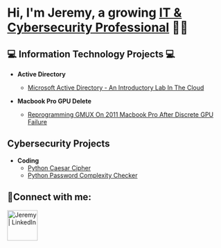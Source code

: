 <h1>Hi, I'm Jeremy, a growing <a href="https://linkedin.com/in/jeremyhilltech">IT & Cybersecurity Professional</a> 👨‍💻</h1>

<h2>💻 Information Technology Projects 💻</h2>

- <b>Active Directory</b>
  - [Microsoft Active Directory - An Introductory Lab In The Cloud](https://github.com/jeremyhilltech/Microsoft-Active-Directory--An-Introductory-Lab-In-The-Cloud)

- <b>Macbook Pro GPU Delete</b>
  - [Reprogramming GMUX On 2011 Macbook Pro After Discrete GPU Failure](https://www.youtube.com/watch?v=v_IpS5hIQCA)

<h2>Cybersecurity Projects</h2>

- <b>Coding</b>
  - [Python Caesar Cipher](https://github.com/jeremyhilltech/Python-Caesar-Cipher)
  - [Python Password Complexity Checker](https://github.com/jeremyhilltech/Python-Password-Complexity-Checker)

<h2>🤳Connect with me:</h2>

[<img align="left" alt="Jeremy | LinkedIn" width="70px" src="https://i.imgur.com/RIefvk9.png" />][linkedin]

[linkedin]: https://linkedin.com/in/jeremyhilltech
